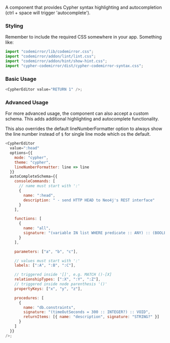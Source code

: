 A component that provides Cypher syntax highlighting and autocompletion (ctrl +
space will trigger 'autocomplete').

### Styling

Remember to include the required CSS somewhere in your app. Something like:

```javascript
import "codemirror/lib/codemirror.css";
import "codemirror/addon/lint/lint.css";
import "codemirror/addon/hint/show-hint.css";
import "cypher-codemirror/dist/cypher-codemirror-syntax.css";
```

### Basic Usage

```javascript
<CypherEditor value="RETURN 1" />;
```

### Advanced Usage

For more advanced usage, the component can also accept a custom schema. This
adds additional highlighting and autocomplete functionality.

This also overrides the default lineNumberFormatter option to always show the
line number instead of `$` for single line mode which os the default.

```javascript
<CypherEditor
  value=":head"
  options={{
    mode: "cypher",
    theme: "cypher",
    lineNumberFormatter: line => line
  }}
  autoCompleteSchema={{
    consoleCommands: [
      // name must start with ':'
      {
        name: ":head",
        description: " - send HTTP HEAD to Neo4j's REST interface"
      }
    ],

    functions: [
      {
        name: "all",
        signature: "(variable IN list WHERE predicate :: ANY) :: (BOOLEAN)"
      }
    ],

    parameters: ["a", "b", "c"],

    // values must start with ':'
    labels: [":A", ":B", ":C"],

    // triggered inside '[]', e.g. MATCH ()-[X]
    relationshipTypes: [":X", ":Y", ":Z"],
    // triggered inside node parenthesis '()'
    propertyKeys: ["x", "y", "z"],

    procedures: [
      {
        name: "db.constraints",
        signature: "(timeOutSeconds = 300 :: INTEGER?) :: VOID",
        returnItems: [{ name: "description", signature: "STRING?" }]
      }
    ]
  }}
/>;
```
